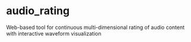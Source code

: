 # audio_rating
Web-based tool for continuous multi-dimensional rating of audio content with interactive waveform visualization
